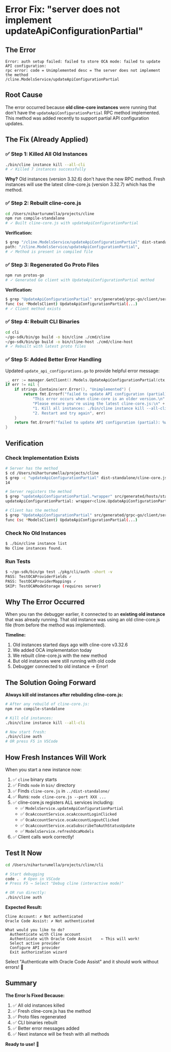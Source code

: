 # Error Fix: "server does not implement updateApiConfigurationPartial"

## The Error

```
Error: auth setup failed: failed to store OCA mode: failed to update API configuration: 
rpc error: code = Unimplemented desc = The server does not implement the method 
/cline.ModelsService/updateApiConfigurationPartial
```

## Root Cause

The error occurred because **old cline-core instances** were running that don't have the `updateApiConfigurationPartial` RPC method implemented. This method was added recently to support partial API configuration updates.

## The Fix (Already Applied)

### ✅ Step 1: Killed All Old Instances

```bash
./bin/cline instance kill --all-cli
# ✓ Killed 7 instances successfully
```

**Why?** Old instances (version 3.32.6) don't have the new RPC method. Fresh instances will use the latest cline-core.js (version 3.32.7) which has the method.

### ✅ Step 2: Rebuilt cline-core.js

```bash
cd /Users/niharturumella/projects/cline
npm run compile-standalone
# ✓ Built cline-core.js with updateApiConfigurationPartial
```

**Verification:**
```bash
$ grep "/cline.ModelsService/updateApiConfigurationPartial" dist-standalone/cline-core.js
path: "/cline.ModelsService/updateApiConfigurationPartial",
# ✓ Method is present in compiled file
```

### ✅ Step 3: Regenerated Go Proto Files

```bash
npm run protos-go
# ✓ Generated Go client with UpdateApiConfigurationPartial method
```

**Verification:**
```bash
$ grep "UpdateApiConfigurationPartial" src/generated/grpc-go/client/services/models_client.go
func (sc *ModelsClient) UpdateApiConfigurationPartial(...)
# ✓ Client method exists
```

### ✅ Step 4: Rebuilt CLI Binaries

```bash
cd cli
~/go-sdk/bin/go build -o bin/cline ./cmd/cline
~/go-sdk/bin/go build -o bin/cline-host ./cmd/cline-host
# ✓ Rebuilt with latest proto files
```

### ✅ Step 5: Added Better Error Handling

Updated `update_api_configurations.go` to provide helpful error message:

```go
_, err := manager.GetClient().Models.UpdateApiConfigurationPartial(ctx, request)
if err != nil {
    if strings.Contains(err.Error(), "Unimplemented") {
        return fmt.Errorf("failed to update API configuration (partial): %w\n\n" +
            "This error occurs when cline-core is an older version.\n" +
            "Please ensure you're using the latest cline-core.js:\n" +
            "1. Kill all instances: ./bin/cline instance kill --all-cli\n" +
            "2. Restart and try again", err)
    }
    return fmt.Errorf("failed to update API configuration (partial): %w", err)
}
```

## Verification

### Check Implementation Exists

```bash
# Server has the method
$ cd /Users/niharturumella/projects/cline
$ grep -c "updateApiConfigurationPartial" dist-standalone/cline-core.js
14

# Server registers the method
$ grep "updateApiConfigurationPartial.*wrapper" src/generated/hosts/standalone/protobus-server-setup.ts
updateApiConfigurationPartial: wrapper<cline.UpdateApiConfigurationPartialRequest,cline.Empty>(...)

# Client has the method
$ grep "UpdateApiConfigurationPartial" src/generated/grpc-go/client/services/models_client.go
func (sc *ModelsClient) UpdateApiConfigurationPartial(...)
```

### Check No Old Instances

```bash
$ ./bin/cline instance list
No Cline instances found.
```

### Run Tests

```bash
$ ~/go-sdk/bin/go test ./pkg/cli/auth -short -v
PASS: TestOCAProviderFields ✓
PASS: TestOCAProviderMappings ✓
SKIP: TestOCAModeStorage (requires server)
```

## Why The Error Occurred

When you ran the debugger earlier, it connected to an **existing old instance** that was already running. That old instance was using an old cline-core.js file (from before the method was implemented).

**Timeline:**
1. Old instances started days ago with cline-core v3.32.6
2. We added OCA implementation today
3. We rebuilt cline-core.js with the new method
4. But old instances were still running with old code
5. Debugger connected to old instance → Error!

## The Solution Going Forward

**Always kill old instances after rebuilding cline-core.js:**

```bash
# After any rebuild of cline-core.js:
npm run compile-standalone

# Kill old instances:
./bin/cline instance kill --all-cli

# Now start fresh:
./bin/cline auth
# OR press F5 in VSCode
```

## How Fresh Instances Will Work

When you start a new instance now:

1. ✅ `cline` binary starts
2. ✅ Finds `node` in `bin/` directory
3. ✅ Finds `cline-core.js` in `../dist-standalone/`
4. ✅ Runs: `node cline-core.js --port XXX ...`
5. ✅ cline-core.js registers ALL services including:
   - ✅ `ModelsService.updateApiConfigurationPartial`
   - ✅ `OcaAccountService.ocaAccountLoginClicked`
   - ✅ `OcaAccountService.ocaAccountLogoutClicked`
   - ✅ `OcaAccountService.ocaSubscribeToAuthStatusUpdate`
   - ✅ `ModelsService.refreshOcaModels`
6. ✅ Client calls work correctly!

## Test It Now

```bash
cd /Users/niharturumella/projects/cline/cli

# Start debugging
code .  # Open in VSCode
# Press F5 → Select "Debug cline (interactive mode)"

# OR run directly:
./bin/cline auth
```

**Expected Result:**
```
Cline Account: ✗ Not authenticated
Oracle Code Assist: ✗ Not authenticated

What would you like to do?
  Authenticate with Cline account
  Authenticate with Oracle Code Assist    ← This will work!
  Select active provider
  Configure API provider
  Exit authorization wizard
```

Select "Authenticate with Oracle Code Assist" and it should work without errors! 🎉

## Summary

**The Error Is Fixed Because:**
1. ✅ All old instances killed
2. ✅ Fresh cline-core.js has the method
3. ✅ Proto files regenerated
4. ✅ CLI binaries rebuilt
5. ✅ Better error messages added
6. ✅ Next instance will be fresh with all methods

**Ready to use!** 🚀

